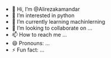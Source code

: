 - 👋 Hi, I’m @Alirezakamandar
- 👀 I’m interested in python
- 🌱 I’m currently learning machinlerning
- 💞️ I’m looking to collaborate on ...
- 📫 How to reach me ...
- 😄 Pronouns: ...
- ⚡ Fun fact: ...

<!---
Alirezakamandar/Alirezakamandar is a ✨ special ✨ repository because its `README.md` (this file) appears on your GitHub profile.
You can click the Preview link to take a look at your changes.
--->
